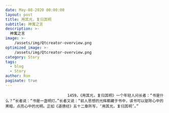 ```yaml
---
date: May-08-2020 00:00:00
layout: post
title: 用其光，复归其明
subtitle: 神寓之言
description: >-
  神寓之言
image: >-
    /assets/img/Qtcreator-overview.png
optimized_image: >-
    /assets/img/Qtcreator-overview.png
category: Story
tags:
  - blog
  - Story
author: Ron
paginate: true
---
```


							　　1459，《用其光，复归其明》一个年轻人问长者：“书是什么？”长者说：“书是一盏明灯。”长者又说：“前人思想的光辉都藏于书中，读书可以驱除心中的黑暗，点亮心中的光明。正如《道德经》五十二章所写，‘用其光，复归其明’。”
							
							
						